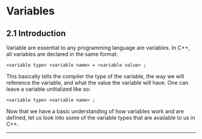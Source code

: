 # Variables

## 2.1 Introduction
Variable are essential to any programming language are variables. In C++, all 
variables are declared in the same format: 

```
<variable type> <variable name> = <variable value> ;
```

This basically tells the compiler the type of the variable, the way we will 
reference the variable, and what the value the variable will have. One can 
leave a variable unitialized like so:

```
<variable type> <variable name> ;
```

Now that we have a basic understanding of how variables work and are defined,
let us look into some of the variable types that are available to us in C++.

---